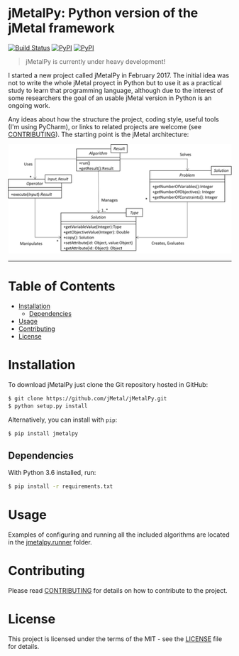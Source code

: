 # jMetalPy: Python version of the jMetal framework
[![Build Status](https://travis-ci.org/jMetal/jMetalPy.svg?branch=master)](https://travis-ci.org/jMetal/jMetalPy)
[![PyPI](https://img.shields.io/pypi/l/jMetalPy.svg)]()
[![PyPI](https://img.shields.io/pypi/v/jMetalPy.svg)]()

> jMetalPy is currently under heavy development!  

I started a new project called jMetalPy in February 2017. The initial idea was not to write the whole jMetal proyect in Python but to use it as a practical study to learn that programming language, although due to the interest of some researchers the goal of an usable jMetal version in Python is an ongoing work.

Any ideas about how the structure the project, coding style, useful tools (I'm using PyCharm), or links to related projects are welcome (see [CONTRIBUTING](https://github.com/jMetal/jMetalPy/blob/master/CONTRIBUTING.md)). The starting point is the jMetal architecture:

![jMetal architecture](resources/jMetal5UML.png)

---

# Table of Contents
- [Installation](#installation)
	- [Dependencies](#dependencies)
- [Usage](#usage)
- [Contributing](#contributing)
- [License](#license)

# Installation
To download jMetalPy just clone the Git repository hosted in GitHub:
```bash
$ git clone https://github.com/jMetal/jMetalPy.git
$ python setup.py install
```

Alternatively, you can install with `pip`:
```bash
$ pip install jmetalpy
```

## Dependencies
With Python 3.6 installed, run:
```bash
$ pip install -r requirements.txt
```

# Usage
Examples of configuring and running all the included algorithms are located in the [jmetalpy.runner](https://github.com/jMetal/jMetalPy/tree/master/jmetalpy/runner) folder.

# Contributing
Please read [CONTRIBUTING](CONTRIBUTING.md) for details on how to contribute to the project.

# License
This project is licensed under the terms of the MIT - see the [LICENSE](LICENSE) file for details.
